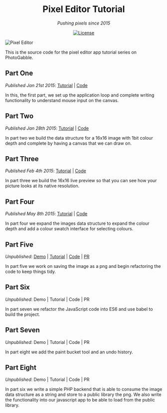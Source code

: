 <h1 align="center">Pixel Editor Tutorial</h1>
<p align="center"><em>Pushing pixels since 2015</em></p>

<p align="center">
  <a href="LICENSE"><img src="https://img.shields.io/github/license/photogabble/pixel-editor-tutorial.svg" alt="License"></a>
</p>

![Pixel Editor](http://www.photogabble.co.uk/img/javascript-pixel-paint.png "Pixel Editor")

This is the source code for the pixel editor app tutorial series on PhotoGabble.

## Part One
_Published Jan 21st 2015_: [Tutorial](https://www.photogabble.co.uk/blog/tutorials/writing-a-pixel-editor-in-javascript-p1/?utm_source=github&utm_medium=referral&utm_campaign=pixel_editor_tutorial_readme) | [Code](https://github.com/photogabble/pixel-editor-tutorial/tree/master/step%20one)

In this, the first part, we set up the application loop and complete writing functionality to understand mouse input on the canvas.

## Part Two
_Published Jan 28th 2015_: [Tutorial](https://www.photogabble.co.uk/blog/tutorials/writing-a-pixel-editor-in-javascript-p2/?utm_source=github&utm_medium=referral&utm_campaign=pixel_editor_tutorial_readme) | [Code](https://github.com/photogabble/pixel-editor-tutorial/tree/master/step%20two)

In part two we build the data structure for a 16x16 image with 1bit colour depth and complete by having a canvas that we can draw on.

## Part Three
_Published Feb 4th 2015_: [Tutorial](https://www.photogabble.co.uk/blog/tutorials/writing-a-pixel-editor-in-javascript-p3/?utm_source=github&utm_medium=referral&utm_campaign=pixel_editor_tutorial_readme) | [Code](https://github.com/photogabble/pixel-editor-tutorial/tree/master/step%20three)

In part three we build the 16x16 live preview so that you can see how your picture looks at its native resolution.

## Part Four
_Published May 8th 2015_: [Tutorial](https://www.photogabble.co.uk/blog/tutorials/writing-a-pixel-editor-in-javascript-p4/?utm_source=github&utm_medium=referral&utm_campaign=pixel_editor_tutorial_readme) | [Code](https://github.com/photogabble/pixel-editor-tutorial/tree/master/step%20four)

In part four we expand the images data structure to expand the colour depth and add a colour swatch interface for selecting colours.

## Part Five
_Unpublished_: [Demo](http://builds.photogabble.co.uk/writing-a-pixel-editor-in-javascript-p5/) | [Tutorial](https://www.photogabble.co.uk/blog/tutorials/writing-a-pixel-editor-in-javascript-p5/?utm_source=github&utm_medium=referral&utm_campaign=pixel_editor_tutorial_readme) | [Code](https://github.com/photogabble/pixel-editor-tutorial/tree/master/step%20five) | [PR](https://github.com/photogabble/pixel-editor-tutorial/pull/1)

In part five we work on saving the image as a png and begin refactoring the code to keep things tidy.

## Part Six
_Unpublished_: Demo | Tutorial | Code | PR

In part seven we refactor the JavaScript code into ES6 and use babel to build the project.

## Part Seven
_Unpublished_: Demo | Tutorial | Code | PR

In part eight we add the paint bucket tool and an undo history.

## Part Eight
_Unpublished_: Demo | Tutorial | Code | PR

In part six we write a simple PHP backend that is able to consume the image data structure as a string and store to a public library the png. We also write the functionality into our javascript app to be able to load from the public library.
